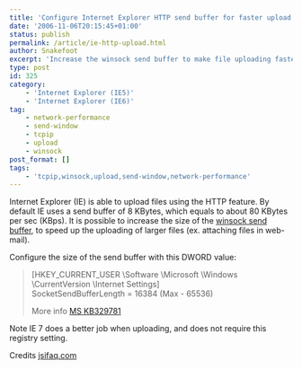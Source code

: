 ```yaml
---
title: 'Configure Internet Explorer HTTP send buffer for faster upload'
date: '2006-11-06T20:15:45+01:00'
status: publish
permalink: /article/ie-http-upload.html
author: Snakefoot
excerpt: 'Increase the winsock send buffer to make file uploading faster (Ex. file attachments in webmail).'
type: post
id: 325
category:
    - 'Internet Explorer (IE5)'
    - 'Internet Explorer (IE6)'
tag:
    - network-performance
    - send-window
    - tcpip
    - upload
    - winsock
post_format: []
tags:
    - 'tcpip,winsock,upload,send-window,network-performance'
---
```

Internet Explorer (IE) is able to upload files using the HTTP feature. By default IE uses a send buffer of 8 KBytes, which equals to about 80 KBytes per sec (KBps). It is possible to increase the size of the [winsock send buffer](/article/winnt-winsock-buffer.html), to speed up the uploading of larger files (ex. attaching files in web-mail).  
  
 Configure the size of the send buffer with this DWORD value:

> \[HKEY\_CURRENT\_USER \\Software \\Microsoft \\Windows \\CurrentVersion \\Internet Settings\]  
>  SocketSendBufferLength = 16384 (Max - 65536)  
>   
>  More info [MS KB329781](http://support.microsoft.com/kb/329781 "HTTP File Upload Operation Takes a Long Time to Complete [Q329781]")

 Note IE 7 does a better job when uploading, and does not require this registry setting.  
  
 Credits [jsifaq.com](http://jsifaq.com/)